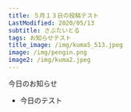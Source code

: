 ```yaml
---
title: ５月１３日の投稿テスト
LastModified: 2020/05/13
subtitle: さぶたいとる
tags: お知らせテスト
title_image: /img/kuma5_513.jpeg
image: /img/pengin.png
image2: /img/kuma2.jpeg
---
```

今日のお知らせ



* 今日のテスト